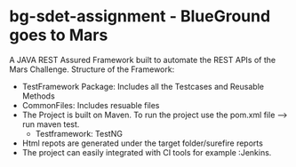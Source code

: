 # bg-sdet-assignment - BlueGround goes to Mars
 A JAVA REST Assured Framework built to automate the REST APIs of the Mars Challenge. 
Structure of the Framework:
- TestFramework Package: Includes all the Testcases and Reusable Methods
- CommonFiles: Includes resuable files
- The Project is built on Maven. To run the project use the pom.xml file --> run maven test. 
     - Testframework: TestNG
- Html repots are generated under the target folder/surefire reports
- The project can easily integrated with CI tools for example :Jenkins. 
